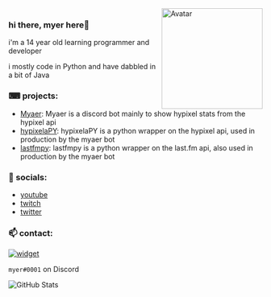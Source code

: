 <img align="right" alt="Avatar" width="200px" src="https://static.myer.wtf/myer.png" />

### hi there, myer here👋
i'm a 14 year old learning programmer and developer

i mostly code in Python and have dabbled in a bit of Java

### ⌨ projects:
- [Myaer](https://github.com/myerfire/Myaer): Myaer is a discord bot mainly to show hypixel stats from the hypixel api
- [hypixelaPY](https://github.com/myerfire/hypixelaPY): hypixelaPY is a python wrapper on the hypixel api, used in production by the myaer bot
- [lastfmpy](https://github.com/myerfire/lastfmpy): lastfmpy is a python wrapper on the last.fm api, also used in production by the myaer bot

### 🔗 socials:
- [youtube](https://myer.wtf/youtube)
- [twitch](https://myer.wtf/twitch)
- [twitter](https://myer.wtf/twitter)

### 📫 contact:
[![widget](https://inv.wtf/widget/myerfire)](https://myer.wtf/discord)

`myer#0001` on Discord

![GitHub Stats](https://github-readme-stats.vercel.app/api?username=myerfire&count_private=true&theme=tokyonight&show_icons=true)
